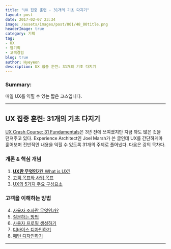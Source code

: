 ```yaml
---
title: "UX 집중 훈련 - 31개의 기초 다지기"
layout: post
date: 2017-02-07 23:34
image: /assets/images/post/001/48_00title.png
headerImage: true
category: 기획
tag:
- UX
- 웹기획
- 고객경험
blog: true
author: Hyeyeon
description: UX 집중 훈련: 31개의 기초 다지기
---
```


### Summary:

매일 UX를 익힐 수 있는 짧은 코스입니다.

---


## UX 집중 훈련: 31개의 기초 다지기

[UX Crash Course: 31 Fundamentals](http://thehipperelement.com/post/75476711614/ux-crash-course-31-fundamentals)은 3년 전에 쓰여졌지만 지금 봐도 많은 것을 던져주고 있다. Experience Architect인 Joel Marsh가 쓴 글인데 UX를 간단하게마 훑어보며 전반적인 내용을 익힐 수 있도록 31개의 주제로 풀어냈다. 다음은 강의 목차다.

### 개론 & 핵심 개념

1. [**UX란 무엇인가?** What is UX?](http://thehipperelement.com/post/71886924188/daily-ux-crash-course-1-of-31)
2. [고객 목표와 사업 목표](http://thehipperelement.com/post/71993245690/daily-ux-crash-course-2-of-31)
3. [UX의 5가지 주요 구성요소](http://thehipperelement.com/post/72080847673/daily-ux-crash-course-3-of-31)

### 고객을 이해하는 방법

4. [사용자 조사란 무엇인가?]()
5. [질문하는 방법]()
6. [사용자 프로필 생성하기]()
7. [디바이스 디자인하기](http://thehipperelement.com/post/72554568719/daily-ux-crash-course-7-of-31)
8. [패턴 디자인하기]()


---
